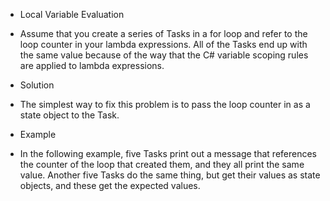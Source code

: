 

- Local Variable Evaluation

- Assume that you create a series of Tasks in a for loop and refer to the loop counter in your lambda
expressions. All of the Tasks end up with the same value because of the way that the C# variable scoping
rules are applied to lambda expressions.

- Solution

- The simplest way to fix this problem is to pass the loop counter in as a state object to the Task.

- Example

- In the following example, five Tasks print out a message that references the counter of the loop that
created them, and they all print the same value. Another five Tasks do the same thing, but get their
values as state objects, and these get the expected values.



